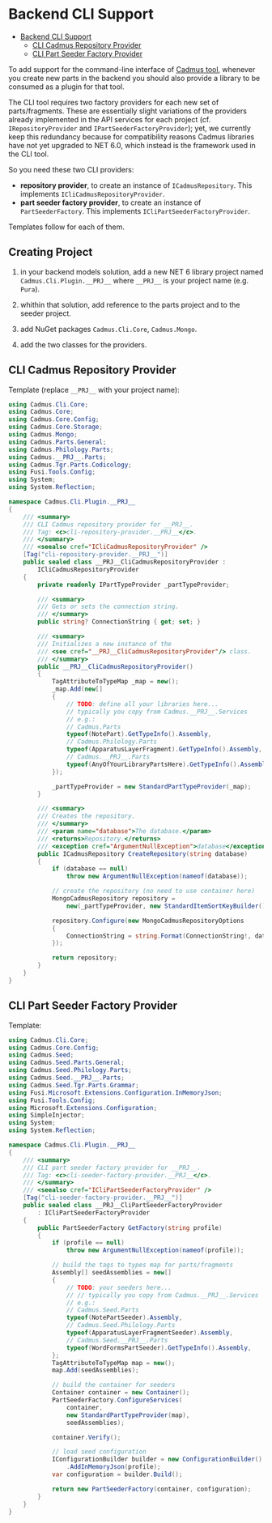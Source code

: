 # Backend CLI Support

- [Backend CLI Support](#backend-cli-support)
  - [CLI Cadmus Repository Provider](#cli-cadmus-repository-provider)
  - [CLI Part Seeder Factory Provider](#cli-part-seeder-factory-provider)

To add support for the command-line interface of [Cadmus tool](https://github.com/vedph/cadmus_tool), whenever you create new parts in the backend you should also provide a library to be consumed as a plugin for that tool.

The CLI tool requires two factory providers for each new set of parts/fragments. These are essentially slight variations of the providers already implemented in the API services for each project (cf. `IRepositoryProvider` and `IPartSeederFactoryProvider`); yet, we currently keep this redundancy because for compatibility reasons Cadmus libraries have not yet upgraded to NET 6.0, which instead is the framework used in the CLI tool.

So you need these two CLI providers:

- **repository provider**, to create an instance of `ICadmusRepository`. This implements `ICliCadmusRepositoryProvider`.
- **part seeder factory provider**, to create an instance of `PartSeederFactory`. This implements `ICliPartSeederFactoryProvider`.

Templates follow for each of them.

## Creating Project

1. in your backend models solution, add a new NET 6 library project named `Cadmus.Cli.Plugin.__PRJ__` where `__PRJ__` is your project name (e.g. `Pura`).

2. whithin that solution, add reference to the parts project and to the seeder project.

3. add NuGet packages `Cadmus.Cli.Core`, `Cadmus.Mongo`.

4. add the two classes for the providers.

## CLI Cadmus Repository Provider

Template (replace `__PRJ__` with your project name):

```cs
using Cadmus.Cli.Core;
using Cadmus.Core;
using Cadmus.Core.Config;
using Cadmus.Core.Storage;
using Cadmus.Mongo;
using Cadmus.Parts.General;
using Cadmus.Philology.Parts;
using Cadmus.__PRJ__.Parts;
using Cadmus.Tgr.Parts.Codicology;
using Fusi.Tools.Config;
using System;
using System.Reflection;

namespace Cadmus.Cli.Plugin.__PRJ__
{
    /// <summary>
    /// CLI Cadmus repository provider for __PRJ__.
    /// Tag: <c>cli-repository-provider.__PRJ__</c>.
    /// </summary>
    /// <seealso cref="ICliCadmusRepositoryProvider" />
    [Tag("cli-repository-provider.__PRJ__")]
    public sealed class __PRJ__CliCadmusRepositoryProvider :
        ICliCadmusRepositoryProvider
    {
        private readonly IPartTypeProvider _partTypeProvider;

        /// <summary>
        /// Gets or sets the connection string.
        /// </summary>
        public string? ConnectionString { get; set; }

        /// <summary>
        /// Initializes a new instance of the
        /// <see cref="__PRJ__CliCadmusRepositoryProvider"/> class.
        /// </summary>
        public __PRJ__CliCadmusRepositoryProvider()
        {
            TagAttributeToTypeMap _map = new();
            _map.Add(new[]
            {
                // TODO: define all your libraries here...
                // typically you copy from Cadmus.__PRJ__.Services
                // e.g.:
                // Cadmus.Parts
                typeof(NotePart).GetTypeInfo().Assembly,
                // Cadmus.Philology.Parts
                typeof(ApparatusLayerFragment).GetTypeInfo().Assembly,
                // Cadmus.__PRJ__.Parts
                typeof(AnyOfYourLibraryPartsHere).GetTypeInfo().Assembly,
            });

            _partTypeProvider = new StandardPartTypeProvider(_map);
        }

        /// <summary>
        /// Creates the repository.
        /// </summary>
        /// <param name="database">The database.</param>
        /// <returns>Repository.</returns>
        /// <exception cref="ArgumentNullException">database</exception>
        public ICadmusRepository CreateRepository(string database)
        {
            if (database == null)
                throw new ArgumentNullException(nameof(database));

            // create the repository (no need to use container here)
            MongoCadmusRepository repository =
                new(_partTypeProvider, new StandardItemSortKeyBuilder());

            repository.Configure(new MongoCadmusRepositoryOptions
            {
                ConnectionString = string.Format(ConnectionString!, database)
            });

            return repository;
        }
    }
}
```

## CLI Part Seeder Factory Provider

Template:

```cs
using Cadmus.Cli.Core;
using Cadmus.Core.Config;
using Cadmus.Seed;
using Cadmus.Seed.Parts.General;
using Cadmus.Seed.Philology.Parts;
using Cadmus.Seed.__PRJ__.Parts;
using Cadmus.Seed.Tgr.Parts.Grammar;
using Fusi.Microsoft.Extensions.Configuration.InMemoryJson;
using Fusi.Tools.Config;
using Microsoft.Extensions.Configuration;
using SimpleInjector;
using System;
using System.Reflection;

namespace Cadmus.Cli.Plugin.__PRJ__
{
    /// <summary>
    /// CLI part seeder factory provider for __PRJ__.
    /// Tag: <c>cli-seeder-factory-provider.__PRJ__</c>.
    /// </summary>
    /// <seealso cref="ICliPartSeederFactoryProvider" />
    [Tag("cli-seeder-factory-provider.__PRJ__")]
    public sealed class __PRJ__CliPartSeederFactoryProvider
        : ICliPartSeederFactoryProvider
    {
        public PartSeederFactory GetFactory(string profile)
        {
            if (profile == null)
                throw new ArgumentNullException(nameof(profile));

            // build the tags to types map for parts/fragments
            Assembly[] seedAssemblies = new[]
            {
                // TODO: your seeders here...
                // // typically you copy from Cadmus.__PRJ__.Services
                // e.g.:
                // Cadmus.Seed.Parts
                typeof(NotePartSeeder).Assembly,
                // Cadmus.Seed.Philology.Parts
                typeof(ApparatusLayerFragmentSeeder).Assembly,
                // Cadmus.Seed.__PRJ__.Parts
                typeof(WordFormsPartSeeder).GetTypeInfo().Assembly,
            };
            TagAttributeToTypeMap map = new();
            map.Add(seedAssemblies);

            // build the container for seeders
            Container container = new Container();
            PartSeederFactory.ConfigureServices(
                container,
                new StandardPartTypeProvider(map),
                seedAssemblies);

            container.Verify();

            // load seed configuration
            IConfigurationBuilder builder = new ConfigurationBuilder()
                .AddInMemoryJson(profile);
            var configuration = builder.Build();

            return new PartSeederFactory(container, configuration);
        }
    }
}
```
